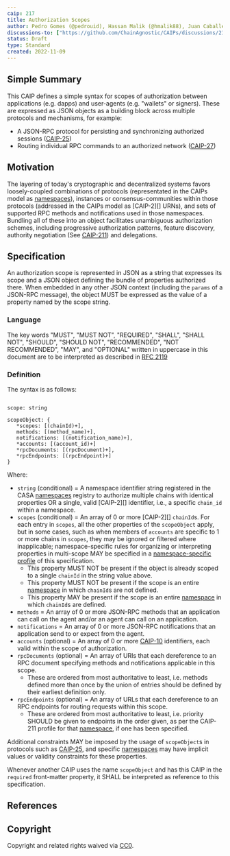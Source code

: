 ```yaml
---
caip: 217
title: Authorization Scopes
author: Pedro Gomes (@pedrouid), Hassan Malik (@hmalik88), Juan Caballero (@bumblefudge)
discussions-to: ["https://github.com/ChainAgnostic/CAIPs/discussions/217","https://github.com/ChainAgnostic/CAIPs/discussions/211"]
status: Draft
type: Standard
created: 2022-11-09
---
```


## Simple Summary

This CAIP defines a simple syntax for scopes of authorization between
applications (e.g. dapps) and user-agents (e.g. "wallets" or signers). These are
expressed as JSON objects as a building block across multiple protocols and
mechanisms, for example:
- A JSON-RPC protocol for persisting and synchronizing authorized sessions
  ([CAIP-25][])
- Routing individual RPC commands to an authorized network ([CAIP-27][])

## Motivation

The layering of today's cryptographic and decentralized systems favors
loosely-coupled combinations of protocols (representated in the CAIPs model as
[namespaces][]), instances or consensus-communities within those protocols
(addressed in the CAIPs model as [CAIP-2][] URNs), and sets of supported RPC
methods and notifications used in those namespaces. Bundling all of these into
an object facilitates unambiguous authorization schemes, including progressive
authorization patterns, feature discovery, authority negotiation (See
[CAIP-211][]) and delegations.

## Specification

An authorization scope is represented in JSON as a string that expresses its
scope and a JSON object defining the bundle of properties authorized there. When
embedded in any other JSON context (including the `params` of a JSON-RPC
message), the object MUST be expressed as the value of a property named by the
scope string. 

### Language

The key words "MUST", "MUST NOT", "REQUIRED", "SHALL", "SHALL NOT", "SHOULD",
"SHOULD NOT", "RECOMMENDED", "NOT RECOMMENDED", "MAY", and "OPTIONAL" written in
uppercase in this document are to be interpreted as described in [RFC
2119](https://www.ietf.org/rfc/rfc2119.txt)

### Definition

The syntax is as follows:

```jsonc

scope: string 

scopeObject: {
   *scopes: [(chainId)+],
   methods: [(method_name)+],
   notifications: [(notification_name)+],
   *accounts: [(account_id)+]
   *rpcDocuments: [(rpcDocument)+],
   *rpcEndpoints: [(rpcEndpoint)+]
}
```

Where:

- `string` (conditional) = A namespace identifier string registered in the CASA [namespaces][] registry to authorize multiple chains with identical properties OR a single, valid [CAIP-2][] identifier, i.e., a specific `chain_id` within a namespace.
- `scopes` (conditional) = An array of 0 or more [CAIP-2][] `chainId`s. For each
  entry in `scopes`, all the other properties of the `scopeObject` apply, but in
  some cases, such as when members of `accounts` are specific to 1 or more
  chains in `scopes`, they may be ignored or filtered where inapplicable;
  namespace-specific rules for organizing or interpreting properties in
  multi-scope MAY be specified in a [namespace-specific profile][namespaces] of
  this specification.
  - This property MUST NOT be present if the object is already scoped to a single `chainId` in the string value above.
  - This property MUST NOT be present if the scope is an entire [namespace][namespaces] in which `chainId`s are not defined.
  - This property MAY be present if the scope is an entire [namespace][namespaces] in which `chainId`s are defined.
- `methods` = An array of 0 or more JSON-RPC methods that an application can call on the agent and/or an agent can call on an application.
- `notifications` = An array of 0 or more JSON-RPC notifications that an application send to or expect from the agent.
- `accounts` (optional) = An array of 0 or more [CAIP-10][] identifiers, each valid within the scope of authorization.
- `rpcDocuments` (optional) = An array of URIs that each dereference to an RPC document specifying methods and notifications applicable in this scope. 
  - These are ordered from most authoritative to least, i.e. methods defined more than once by the union of entries should be defined by their earliest definition only.
- `rpcEndpoints` (optional) = An array of URLs that each dereference to an RPC endpoints for routing requests within this scope. 
  - These are ordered from most authoritative to least, i.e. priority SHOULD be given to endpoints in the order given, as per the CAIP-211 profile for that [namespace][namespaces], if one has been specified.

Additional constraints MAY be imposed by the usage of `scopeObject`s in
protocols such as [CAIP-25][], and specific [namespaces][] may have
implicit values or validity constraints for these properties.

Whenever another CAIP uses the name `scopeObject` and has this CAIP in the
`required` front-matter property, it SHALL be interpreted as reference to this
specification.

## References

[CAIP-10]: https://chainAgnostic.org/CAIPs/CAIP-10
[CAIP-25]: https://chainAgnostic.org/CAIPs/CAIP-25
[CAIP-27]: https://chainAgnostic.org/CAIPs/CAIP-27
[CAIP-211]: https://chainAgnostic.org/CAIPs/CAIP-211
[namespaces]: https://namespaces.chainAgnostic.org/

## Copyright

Copyright and related rights waived via
[CC0](https://creativecommons.org/publicdomain/zero/1.0/).